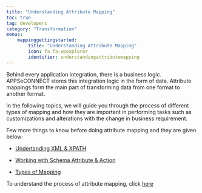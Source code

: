 ```yaml
---
title: "Understanding Attribute Mapping"
toc: true
tag: developers
category: "Transformation"
menus: 
    mappinggettingstarted:        
        title: "Understanding Attribute Mapping"
        icon: fa fa-wpexplorer
        identifier: understandingattributemapping
---
```



Behind every application integration, there is a business logic. APPSeCONNECT stores this integration 
logic in the form of data. Attribute mappings form the main part of transforming data from one format 
to another format.

In the following topics, we will guide you through the process of different types of mapping and how they 
are important in performing tasks such as customizations and alterations with the change in business requirement.

Few more things to know before doing attribute mapping and they are given below:

* [Undertanding XML & XPATH](/transformation/understanding-xml-and-xpath/)

* [Working with Schema Attribute & Action](/transformation/working-with-schemas-action-filter/)

* [Types of Mapping](/transformation/types-of-mapping/)

To understand the process of attribute mapping, click [here]()